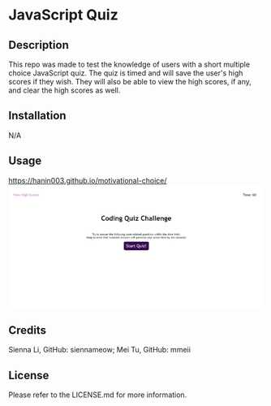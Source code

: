 # JavaScript Quiz

## Description
This repo was made to test the knowledge of users with a short multiple choice JavaScript quiz. The quiz is timed and will save the user's high scores if they wish. They will also be able to view the high scores, if any, and clear the high scores as well.

## Installation
N/A

## Usage
https://hanin003.github.io/motivational-choice/
![alt text](./assets/images/Web%20capture_11-10-2022_2359_hanin003.github.io.jpeg)

## Credits
Sienna Li, GitHub: siennameow; Mei Tu, GitHub: mmeii

## License
Please refer to the LICENSE.md for more information.